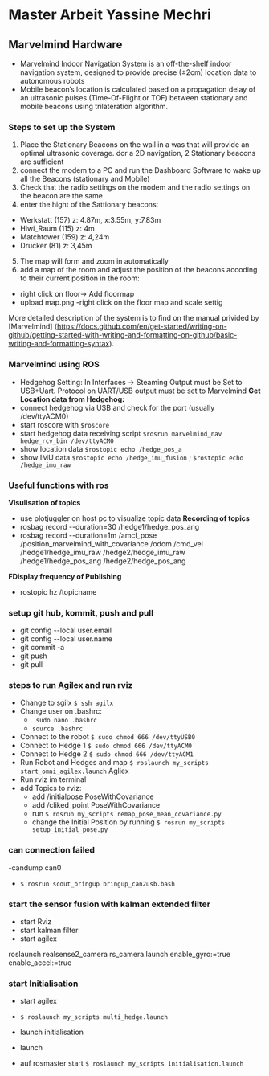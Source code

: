 # Master Arbeit Yassine Mechri

## Marvelmind Hardware 
* Marvelmind Indoor Navigation System is an off-the-shelf indoor navigation system, designed to provide precise (±2cm) location data to autonomous robots
* Mobile beacon’s location is calculated based on a propagation delay of an ultrasonic pulses (Time-Of-Flight or TOF) between stationary and mobile beacons using trilateration algorithm. 

### Steps to set up the System

1. Place the Stationary Beacons on the wall in a was that will provide an optimal ultrasonic coverage. dor a 2D navigation, 2 Stationary beacons are sufficient
2.  connect the modem to a PC and run the Dashboard Software to wake up all the Beacons (stationary and Mobile)
3. Check that the radio settings on the modem and the radio settings on the beacon are the same
4. enter the hight of the Sattionary beacons:

 - Werkstatt (157) z: 4.87m, x:3.55m, y:7.83m
 - Hiwi_Raum (115) z: 4m
 - Matchtower (159) z: 4,24m
 - Drucker (81) z: 3,45m 

 5. The map will form and zoom in automatically  
 6. add a map of the room and adjust the position of the beacons accoding to their current position in the room: 
  - right click on floor-> Add floormap
  - upload map.png
  -right click on the floor map and scale settig  

 More detailed description of the system is to find on the manual privided by [Marvelmind] (https://docs.github.com/en/get-started/writing-on-github/getting-started-with-writing-and-formatting-on-github/basic-writing-and-formatting-syntax).


### Marvelmind using ROS
* Hedgehog Setting: In Interfaces -> Steaming Output must be Set to USB+Uart. Protocol on UART/USB output must be set to Marvelmind
**Get Location data from Hedgehog:**
* connect hedgehog via USB and check for the port (usually /dev/ttyACM0)
* start roscore with `$roscore`
* start hedgehog data receiving script `$rosrun marvelmind_nav hedge_rcv_bin /dev/ttyACM0`
* show location data `$rostopic echo /hedge_pos_a`
* show IMU data `$rostopic echo /hedge_imu_fusion` ; `$rostopic echo /hedge_imu_raw`

### Useful functions with ros 
**Visulisation of topics**
- use plotjuggler on host pc to visualize topic data
**Recording of topics**
- rosbag record --duration=30 /hedge1/hedge_pos_ang
- rosbag record --duration=1m /amcl_pose /position_marvelmind_with_covariance /odom /cmd_vel /hedge1/hedge_imu_raw /hedge2/hedge_imu_raw /hedge1/hedge_pos_ang /hedge2/hedge_pos_ang



**FDisplay frequency of Publishing**
- rostopic hz /topicname

### setup git hub, kommit, push and pull
* git config --local user.email
* git config --local user.name
* git commit -a
* git push
* git pull

### steps to run Agilex and run rviz

* Change to sgilx `$ ssh agilx`
* Change user on .bashrc:
  - ` sudo nano .bashrc`
  - `source .bashrc`
* Connect to the robot `$ sudo chmod 666 /dev/ttyUSB0`
* Connect to Hedge 1 `$ sudo chmod 666 /dev/ttyACM0`
* Connect to Hedge 2 `$ sudo chmod 666 /dev/ttyACM1`
* Run Robot and Hedges and map `$ roslaunch my_scripts start_omni_agilex.launch` Agliex
* Run rviz im terminal 
* add Topics to rviz:
  - add /initialpose PoseWithCovariance 
  - add /cliked_point PoseWithCovariance
  - run `$ rosrun my_scripts remap_pose_mean_covariance.py `
  - change the Initial Position by running `$ rosrun my_scripts setup_initial_pose.py `

### can connection failed 
-candump can0
- `$ rosrun scout_bringup bringup_can2usb.bash `

### start the sensor fusion with kalman extended filter
* start Rviz
* start kalman filter
* start agilex

roslaunch realsense2_camera rs_camera.launch enable_gyro:=true enable_accel:=true 
 ### start Initialisation 

 * start agilex 
 * `$ roslaunch my_scripts multi_hedge.launch ` 
 * launch initialisation
 * launch

 * auf rosmaster start `$ roslaunch my_scripts initialisation.launch  `